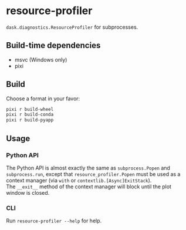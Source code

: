 # resource-profiler
`dask.diagnostics.ResourceProfiler` for subprocesses.
## Build-time dependencies
- msvc (Windows only)
- pixi
## Build
Choose a format in your favor:
```sh
pixi r build-wheel
pixi r build-conda
pixi r build-pyapp
```
## Usage
### Python API
The Python API is almost exactly the same as `subprocess.Popen` and
`subprocess.run`, except that `resource_profiler.Popen` must be used as a
context manager (via `with` or `contextlib.[Async]ExitStack`).  
The `__exit__` method of the context manager will block until the plot window is
closed.
### CLI
Run `resource-profiler --help` for help.
